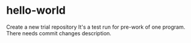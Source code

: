 # hello-world
Create a new trial repository
It's a test run for pre-work of one program.
There needs commit changes description.

